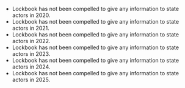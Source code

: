 + Lockbook has not been compelled to give any information to state actors in 2020.
+ Lockbook has not been compelled to give any information to state actors in 2021.
+ Lockbook has not been compelled to give any information to state actors in 2022.
+ Lockbook has not been compelled to give any information to state actors in 2023.
+ Lockbook has not been compelled to give any information to state actors in 2024.
+ Lockbook has not been compelled to give any information to state actors in 2025.
